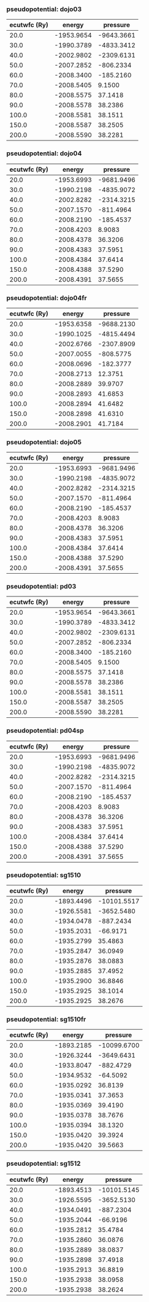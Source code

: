 ### pseudopotential: dojo03
| ecutwfc (Ry) | energy | pressure | 
| --- | --- | --- | 
| 20.0 | -1953.9654| -9643.3661|
| 30.0 | -1990.3789| -4833.3412|
| 40.0 | -2002.9802| -2309.6131|
| 50.0 | -2007.2852| -806.2334|
| 60.0 | -2008.3400| -185.2160|
| 70.0 | -2008.5405| 9.1500|
| 80.0 | -2008.5575| 37.1418|
| 90.0 | -2008.5578| 38.2386|
| 100.0 | -2008.5581| 38.1511|
| 150.0 | -2008.5587| 38.2505|
| 200.0 | -2008.5590| 38.2281|

### pseudopotential: dojo04
| ecutwfc (Ry) | energy | pressure | 
| --- | --- | --- | 
| 20.0 | -1953.6993| -9681.9496|
| 30.0 | -1990.2198| -4835.9072|
| 40.0 | -2002.8282| -2314.3215|
| 50.0 | -2007.1570| -811.4964|
| 60.0 | -2008.2190| -185.4537|
| 70.0 | -2008.4203| 8.9083|
| 80.0 | -2008.4378| 36.3206|
| 90.0 | -2008.4383| 37.5951|
| 100.0 | -2008.4384| 37.6414|
| 150.0 | -2008.4388| 37.5290|
| 200.0 | -2008.4391| 37.5655|

### pseudopotential: dojo04fr
| ecutwfc (Ry) | energy | pressure | 
| --- | --- | --- | 
| 20.0 | -1953.6358| -9688.2130|
| 30.0 | -1990.1025| -4815.4494|
| 40.0 | -2002.6766| -2307.8909|
| 50.0 | -2007.0055| -808.5775|
| 60.0 | -2008.0696| -182.3777|
| 70.0 | -2008.2713| 12.3751|
| 80.0 | -2008.2889| 39.9707|
| 90.0 | -2008.2893| 41.6853|
| 100.0 | -2008.2894| 41.6482|
| 150.0 | -2008.2898| 41.6310|
| 200.0 | -2008.2901| 41.7184|

### pseudopotential: dojo05
| ecutwfc (Ry) | energy | pressure | 
| --- | --- | --- | 
| 20.0 | -1953.6993| -9681.9496|
| 30.0 | -1990.2198| -4835.9072|
| 40.0 | -2002.8282| -2314.3215|
| 50.0 | -2007.1570| -811.4964|
| 60.0 | -2008.2190| -185.4537|
| 70.0 | -2008.4203| 8.9083|
| 80.0 | -2008.4378| 36.3206|
| 90.0 | -2008.4383| 37.5951|
| 100.0 | -2008.4384| 37.6414|
| 150.0 | -2008.4388| 37.5290|
| 200.0 | -2008.4391| 37.5655|

### pseudopotential: pd03
| ecutwfc (Ry) | energy | pressure | 
| --- | --- | --- | 
| 20.0 | -1953.9654| -9643.3661|
| 30.0 | -1990.3789| -4833.3412|
| 40.0 | -2002.9802| -2309.6131|
| 50.0 | -2007.2852| -806.2334|
| 60.0 | -2008.3400| -185.2160|
| 70.0 | -2008.5405| 9.1500|
| 80.0 | -2008.5575| 37.1418|
| 90.0 | -2008.5578| 38.2386|
| 100.0 | -2008.5581| 38.1511|
| 150.0 | -2008.5587| 38.2505|
| 200.0 | -2008.5590| 38.2281|

### pseudopotential: pd04sp
| ecutwfc (Ry) | energy | pressure | 
| --- | --- | --- | 
| 20.0 | -1953.6993| -9681.9496|
| 30.0 | -1990.2198| -4835.9072|
| 40.0 | -2002.8282| -2314.3215|
| 50.0 | -2007.1570| -811.4964|
| 60.0 | -2008.2190| -185.4537|
| 70.0 | -2008.4203| 8.9083|
| 80.0 | -2008.4378| 36.3206|
| 90.0 | -2008.4383| 37.5951|
| 100.0 | -2008.4384| 37.6414|
| 150.0 | -2008.4388| 37.5290|
| 200.0 | -2008.4391| 37.5655|

### pseudopotential: sg1510
| ecutwfc (Ry) | energy | pressure | 
| --- | --- | --- | 
| 20.0 | -1893.4496| -10101.5517|
| 30.0 | -1926.5581| -3652.5480|
| 40.0 | -1934.0478| -887.2434|
| 50.0 | -1935.2031| -66.9171|
| 60.0 | -1935.2799| 35.4863|
| 70.0 | -1935.2847| 36.0949|
| 80.0 | -1935.2876| 38.0883|
| 90.0 | -1935.2885| 37.4952|
| 100.0 | -1935.2900| 36.8846|
| 150.0 | -1935.2925| 38.1014|
| 200.0 | -1935.2925| 38.2676|

### pseudopotential: sg1510fr
| ecutwfc (Ry) | energy | pressure | 
| --- | --- | --- | 
| 20.0 | -1893.2185| -10099.6700|
| 30.0 | -1926.3244| -3649.6431|
| 40.0 | -1933.8047| -882.4729|
| 50.0 | -1934.9532| -64.5092|
| 60.0 | -1935.0292| 36.8139|
| 70.0 | -1935.0341| 37.3653|
| 80.0 | -1935.0369| 39.4190|
| 90.0 | -1935.0378| 38.7676|
| 100.0 | -1935.0394| 38.1320|
| 150.0 | -1935.0420| 39.3924|
| 200.0 | -1935.0420| 39.5663|

### pseudopotential: sg1512
| ecutwfc (Ry) | energy | pressure | 
| --- | --- | --- | 
| 20.0 | -1893.4513| -10101.5145|
| 30.0 | -1926.5595| -3652.5130|
| 40.0 | -1934.0491| -887.2304|
| 50.0 | -1935.2044| -66.9196|
| 60.0 | -1935.2812| 35.4784|
| 70.0 | -1935.2860| 36.0876|
| 80.0 | -1935.2889| 38.0837|
| 90.0 | -1935.2898| 37.4918|
| 100.0 | -1935.2913| 36.8819|
| 150.0 | -1935.2938| 38.0958|
| 200.0 | -1935.2938| 38.2624|

